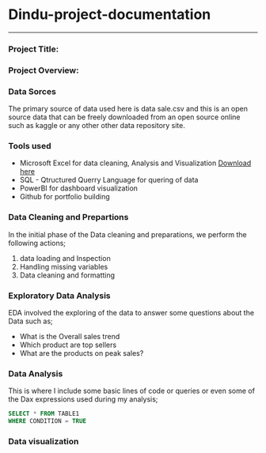 # Dindu-project-documentation
---

### Project Title: 

### Project Overview: 

### Data Sorces
The primary source of data used here is data sale.csv and this is an open source data that can be freely downloaded from an open source online such as kaggle or any other other data repository site.

### Tools used
- Microsoft Excel for data cleaning, Analysis and Visualization [Download here](https://www.microsoft.com)
- SQL - Qtructured Querry Language for quering of data
- PowerBI for dashboard visualization
- Github for portfolio building

### Data  Cleaning and Prepartions
In the initial phase of the Data cleaning and preparations, we perform the following actions;
1. data loading and Inspection
2. Handling missing variables
3. Data cleaning and formatting

### Exploratory Data Analysis
EDA involved the exploring of the data to answer some questions about the Data such as;
- What is the Overall sales trend
- Which product are top sellers
- What are the products on peak sales?

### Data Analysis
This is where I include some basic lines of code or queries or even some of the Dax expressions used during my analysis;

```SQL
SELECT * FROM TABLE1
WHERE CONDITION = TRUE
```

### Data visualization


